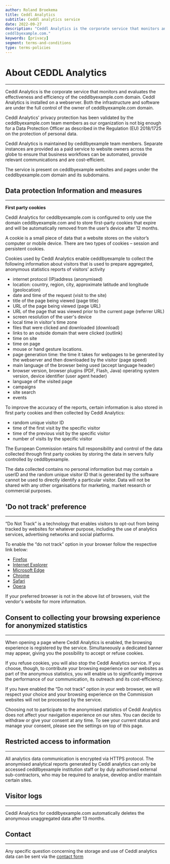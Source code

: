 ```yaml
---
author: Roland Broekema
title: Ceddl Analytics
subtitle: Ceddl analytics service
date: 2022-09-27
description: "Ceddl Analytics is the corporate service that monitors and evaluates the effectiveness and efficiency of
ceddlbyexample.com."
keywords: [privacy]
segment: terms-and-conditions
type: terms-policies
---
```


# About CEDDL Analytics
----------------------

Ceddl Analytics is the corporate service that monitors and evaluates the effectiveness and efficiency of the
ceddlbyexample.com domain. Ceddl Analytics is installed on a webserver. Both the infrastructure and software are under
the full control of the owner of ceddlbyexample.com domain.

Ceddl Analytics' privacy protection has been validated by the ceddlbyexample.com team members as our organization is not
big enough for a Data Protection Officer as described in the Regulation (EU) 2018/1725 on the protection of personal
data.

Ceddl Analytics is maintained by ceddlbyexample team members. Separate instances are provided as a paid service to
website owners across the globe to ensure that business workflows can be automated, provide relevant communications and
are cost-efficient.

The service is present on ceddlbyexample websites and pages under the ceddlbyexample.com domain and its subdomains.


## Data protection Information and measures
----------------------------------------

**First party cookies**

Ceddl Analytics for ceddlbyexample.com is configured to only use the domain ceddlbyexample.com and to store
first-party cookies that expire and will be automatically removed from the user’s device after 12 months.

A cookie is a small piece of data that a website stores on the visitor’s computer or mobile device. There are two types
of cookies – session and persistent cookies.

Cookies used by Ceddl Analytics enable ceddlbyexample to collect the following information about visitors that
is used to prepare aggregated, anonymous statistics reports of visitors’ activity

* internet protocol (IP)address (anonymised)
* location: country, region, city, approximate latitude and longitude (geolocation)
* date and time of the request (visit to the site)
* title of the page being viewed (page title)
* URL of the page being viewed (page URL)
* URL of the page that was viewed prior to the current page (referrer URL)
* screen resolution of the user's device
* local time in visitor's time zone
* files that were clicked and downloaded (download)
* links to an outside domain that were clicked (outlink)
* time on site
* time on page
* mouse or hand gesture locations.
* page generation time: the time it takes for webpages to be generated by the webserver and then downloaded by the
  visitor (page speed)
* main language of the browser being used (accept language header)
* browser version, browser plugins (PDF, Flash, Java) operating system version, device identifier (user agent header)
* language of the visited page
* campaigns
* site search
* events

To improve the accuracy of the reports, certain information is also stored in first party cookies and then collected by
Ceddl Analytics:

* random unique visitor ID
* time of the first visit by the specific visitor
* time of the previous visit by the specific visitor
* number of visits by the specific visitor

The European Commission retains full responsibility and control of the data collected through first party cookies by
storing the data in servers fully controlled by ceddlbyexample.

The data collected contains no personal information but may contain a userID and the random unique visitor ID that is
generated by the software cannot be used to directly identify a particular visitor. Data will not be shared with any
other organisations for marketing, market research or commercial purposes.

## 'Do not track' preference
-------------------------

“Do Not Track” is a technology that enables visitors to opt-out from being tracked by websites for whatever purpose,
including the use of analytics services, advertising networks and social platforms.

To enable the “do not track” option in your browser follow the respective link below:

* [Firefox](https://support.mozilla.org/en-US/kb/how-do-i-turn-do-not-track-feature)
* [Internet Explorer](https://support.microsoft.com/en-us/help/17288/windows-internet-explorer-11-use-do-not-track)
* [Microsoft Edge](https://support.microsoft.com/en-gb/help/4468242/microsoft-edge-browsing-data-and-privacy-microsoft-privacy)
* [Chrome](https://support.google.com/chrome/answer/114836?hl=en-GB&ref_topic=3421433)
* [Safari](https://support.apple.com/en-gb/guide/safari/prevent-websites-from-tracking-you-sfri40732/mac#ibrw88300566)
* [Opera](https://help.opera.com/en/presto/be-safe-and-private/#notrack)

If your preferred browser is not in the above list of browsers, visit the vendor's website for more information.

## Consent to collecting your browsing experience for anonymized statistics
------------------------------------------------------------------------

When opening a page where Ceddl Analytics is enabled, the browsing experience is registered by the service.
Simultaneously a dedicated banner may appear, giving you the possibility to accept or refuse cookies.

If you refuse cookies, you will also stop the Ceddl Analytics service. If you choose, though, to contribute your
browsing experience on our websites as part of the anonymous statistics, you will enable us to significantly improve the
performance of our communication, its outreach and its cost-efficiency.

If you have enabled the “Do not track” option in your web browser, we will respect your choice and your browsing
experience on the Commission websites will not be processed by the service.

Choosing not to participate to the anonymised statistics of Ceddl Analytics does not affect your navigation experience
on our sites. You can decide to withdraw or give your consent at any time. To see your current status and manage your
consent, please see the settings on top of this page.

## Restricted access to information
--------------------------------

All analytics data communication is encrypted via HTTPS protocol. The anonymised analytical reports generated by Ceddl
analytics can only be accessed ceddlbyexample institution staff or by duly authorised external sub-contractors, who may
be required to analyse, develop and/or maintain certain sites.

[//]: # (## Masking of visitors' IP addresses)

[//]: # (---------------------------------)

[//]: # ()

[//]: # (Ceddl Analytics uses an IP de-identification mechanism that automatically masks a portion of each visitor's IP address,)

[//]: # (effectively making it impossible to identify a particular ceddlbyexample.com visitor via the IP address.)

[//]: # ()

[//]: # (Note that for statistical purposes the city and country of origin are determined from the full IP address, then stored)

[//]: # (and aggregated before the anonymisation mask is applied.)

## Visitor logs
------------

Ceddl Analytics for ceddlbyexample.com automatically deletes the anonymous unaggregated data after 13 months.

## Contact
-------

Any specific question concerning the storage and use of Ceddl analytics data can be sent via
the [contact form](/contact/talk-to-account/)